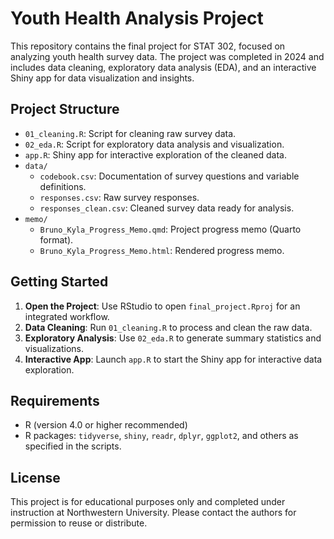 # Youth Health Analysis Project

This repository contains the final project for STAT 302, focused on analyzing youth health survey data. The project was completed in 2024 and includes data cleaning, exploratory data analysis (EDA), and an interactive Shiny app for data visualization and insights.

## Project Structure

- `01_cleaning.R`: Script for cleaning raw survey data.
- `02_eda.R`: Script for exploratory data analysis and visualization.
- `app.R`: Shiny app for interactive exploration of the cleaned data.
- `data/`
  - `codebook.csv`: Documentation of survey questions and variable definitions.
  - `responses.csv`: Raw survey responses.
  - `responses_clean.csv`: Cleaned survey data ready for analysis.
- `memo/`
  - `Bruno_Kyla_Progress_Memo.qmd`: Project progress memo (Quarto format).
  - `Bruno_Kyla_Progress_Memo.html`: Rendered progress memo.

## Getting Started

1. **Open the Project**: Use RStudio to open `final_project.Rproj` for an integrated workflow.
2. **Data Cleaning**: Run `01_cleaning.R` to process and clean the raw data.
3. **Exploratory Analysis**: Use `02_eda.R` to generate summary statistics and visualizations.
4. **Interactive App**: Launch `app.R` to start the Shiny app for interactive data exploration.

## Requirements

- R (version 4.0 or higher recommended)
- R packages: `tidyverse`, `shiny`, `readr`, `dplyr`, `ggplot2`, and others as specified in the scripts.



## License

This project is for educational purposes only and completed under instruction at Northwestern University. Please contact the authors for permission to reuse or distribute.